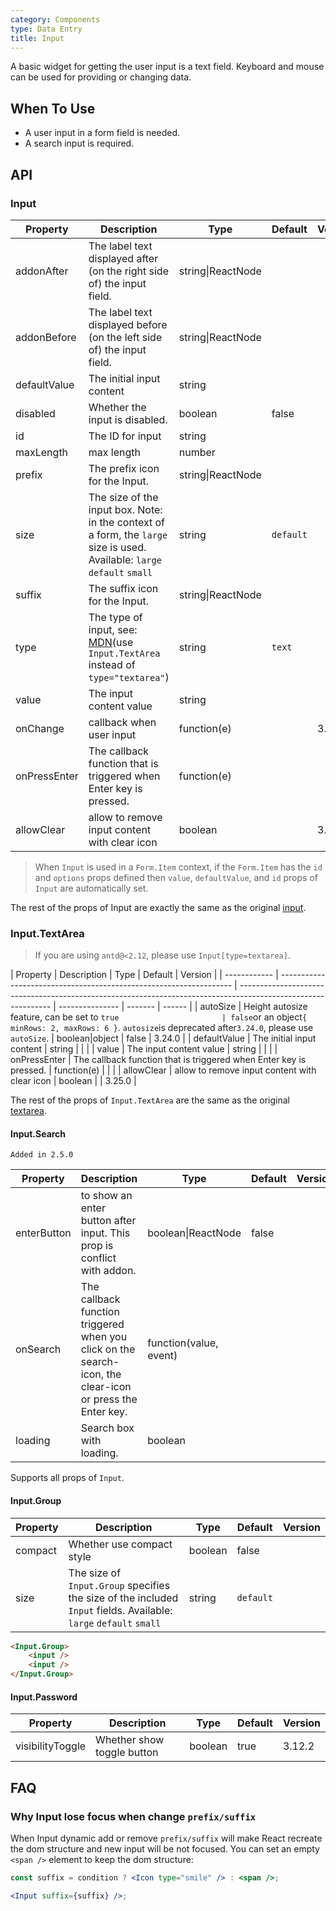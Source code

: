 ```yaml
---
category: Components
type: Data Entry
title: Input
---
```


A basic widget for getting the user input is a text field. Keyboard and mouse can be used for providing or changing data.

## When To Use

- A user input in a form field is needed.
- A search input is required.

## API

### Input

| Property     | Description                                                                                                                                                        | Type              | Default   | Version |
| ------------ | ------------------------------------------------------------------------------------------------------------------------------------------------------------------ | ----------------- | --------- | ------- |
| addonAfter   | The label text displayed after (on the right side of) the input field.                                                                                             | string\|ReactNode |           |         |
| addonBefore  | The label text displayed before (on the left side of) the input field.                                                                                             | string\|ReactNode |           |         |
| defaultValue | The initial input content                                                                                                                                          | string            |           |         |
| disabled     | Whether the input is disabled.                                                                                                                                     | boolean           | false     |         |
| id           | The ID for input                                                                                                                                                   | string            |           |         |
| maxLength    | max length                                                                                                                                                         | number            |           |         |
| prefix       | The prefix icon for the Input.                                                                                                                                     | string\|ReactNode |           |         |
| size         | The size of the input box. Note: in the context of a form, the `large` size is used. Available: `large` `default` `small`                                          | string            | `default` |         |
| suffix       | The suffix icon for the Input.                                                                                                                                     | string\|ReactNode |           |         |
| type         | The type of input, see: [MDN](https://developer.mozilla.org/docs/Web/HTML/Element/input#Form_%3Cinput%3E_types)(use `Input.TextArea` instead of `type="textarea"`) | string            | `text`    |         |
| value        | The input content value                                                                                                                                            | string            |           |         |
| onChange     | callback when user input                                                                                                                                           | function(e)       |           | 3.9.3   |
| onPressEnter | The callback function that is triggered when Enter key is pressed.                                                                                                 | function(e)       |           |         |
| allowClear   | allow to remove input content with clear icon                                                                                                                      | boolean           |           | 3.12.0  |

> When `Input` is used in a `Form.Item` context, if the `Form.Item` has the `id` and `options` props defined then `value`, `defaultValue`, and `id` props of `Input` are automatically set.

The rest of the props of Input are exactly the same as the original [input](https://facebook.github.io/react/docs/events.html#supported-events).

### Input.TextArea

> If you are using `antd@<2.12`, please use `Input[type=textarea]`.

| Property     | Description                                                        | Type                                                                                                          | Default         | Version |
| ------------ | ------------------------------------------------------------------ | ------------------------------------------------------------------------------------------------------------- | --------------- | ------- | ------ |
| autoSize     | Height autosize feature, can be set to `true                       | false`or an object`{ minRows: 2, maxRows: 6 }`. `autosize`is deprecated after`3.24.0`, please use `autoSize`. | boolean\|object | false   | 3.24.0 |
| defaultValue | The initial input content                                          | string                                                                                                        |                 |         |
| value        | The input content value                                            | string                                                                                                        |                 |         |
| onPressEnter | The callback function that is triggered when Enter key is pressed. | function(e)                                                                                                   |                 |         |
| allowClear   | allow to remove input content with clear icon                      | boolean                                                                                                       |                 | 3.25.0  |

The rest of the props of `Input.TextArea` are the same as the original [textarea](https://developer.mozilla.org/en-US/docs/Web/HTML/Element/textarea).

#### Input.Search

`Added in 2.5.0`

| Property    | Description                                                                                               | Type                   | Default | Version |
| ----------- | --------------------------------------------------------------------------------------------------------- | ---------------------- | ------- | ------- |
| enterButton | to show an enter button after input. This prop is conflict with addon.                                    | boolean\|ReactNode     | false   |         |
| onSearch    | The callback function triggered when you click on the search-icon, the clear-icon or press the Enter key. | function(value, event) |         |         |
| loading     | Search box with loading.                                                                                  | boolean                |         |         |

Supports all props of `Input`.

#### Input.Group

| Property | Description                                                                                                       | Type    | Default   | Version |
| -------- | ----------------------------------------------------------------------------------------------------------------- | ------- | --------- | ------- |
| compact  | Whether use compact style                                                                                         | boolean | false     |         |
| size     | The size of `Input.Group` specifies the size of the included `Input` fields. Available: `large` `default` `small` | string  | `default` |         |

```html
<Input.Group>
	<input />
	<input />
</Input.Group>
```

#### Input.Password

| Property         | Description                | Type    | Default | Version |
| ---------------- | -------------------------- | ------- | ------- | ------- |
| visibilityToggle | Whether show toggle button | boolean | true    | 3.12.2  |

## FAQ

### Why Input lose focus when change `prefix/suffix`

When Input dynamic add or remove `prefix/suffix` will make React recreate the dom structure and new input will be not focused. You can set an empty `<span />` element to keep the dom structure:

```jsx
const suffix = condition ? <Icon type="smile" /> : <span />;

<Input suffix={suffix} />;
```
